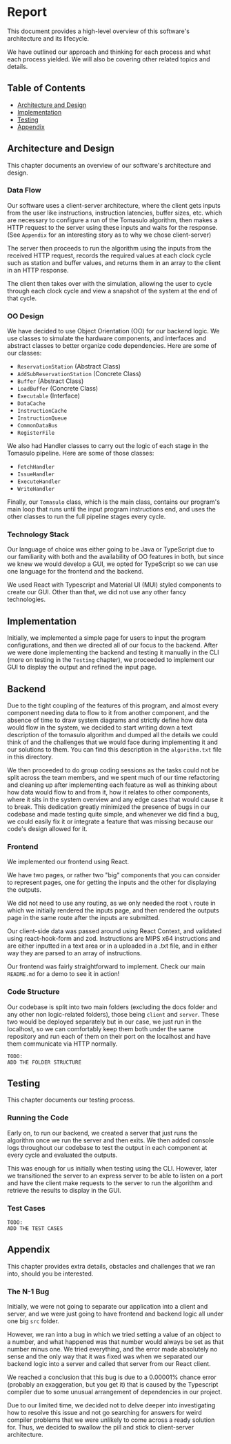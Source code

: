 # Report

This document provides a high-level overview of this software's architecture and its lifecycle.

We have outlined our approach and thinking for each process and what each process yielded. We will also be covering other related topics and details.

## Table of Contents

-   [Architecture and Design](#architecture-and-design)
-   [Implementation](#implementation)
-   [Testing](#testing)
-   [Appendix](#appendix)

## Architecture and Design

This chapter documents an overview of our software's architecture and design.

### Data Flow

Our software uses a client-server architecture, where the client gets inputs from the user like instructions, instruction latencies, buffer sizes, etc. which are necessary to configure a run of the Tomasulo algorithm, then makes a HTTP request to the server using these inputs and waits for the response. (See `Appendix` for an interesting story as to why we chose client-server)

The server then proceeds to run the algorithm using the inputs from the received HTTP request, records the required values at each clock cycle such as station and buffer values, and returns them in an array to the client in an HTTP response.

The client then takes over with the simulation, allowing the user to cycle through each clock cycle and view a snapshot of the system at the end of that cycle.

### OO Design

We have decided to use Object Orientation (OO) for our backend logic. We use classes to simulate the hardware components, and interfaces and abstract classes to better organize code dependencies. Here are some of our classes:

-   `ReservationStation` (Abstract Class)
-   `AddSubReservationStation` (Concrete Class)
-   `Buffer` (Abstract Class)
-   `LoadBuffer` (Concrete Class)
-   `Executable` (Interface)
-   `DataCache`
-   `InstructionCache`
-   `InstructionQueue`
-   `CommonDataBus`
-   `RegisterFile`

We also had Handler classes to carry out the logic of each stage in the Tomasulo pipeline. Here are some of those classes:

-   `FetchHandler`
-   `IssueHandler`
-   `ExecuteHandler`
-   `WriteHandler`

Finally, our `Tomasulo` class, which is the main class, contains our program's main loop that runs until the input program instructions end, and uses the other classes to run the full pipeline stages every cycle.

### Technology Stack

Our language of choice was either going to be Java or TypeScript due to our familiarity with both and the availability of OO features in both, but since we knew we would develop a GUI, we opted for TypeScript so we can use one language for the frontend and the backend.

We used React with Typescript and Material UI (MUI) styled components to create our GUI. Other than that, we did not use any other fancy technologies.

## Implementation

Initially, we implemented a simple page for users to input the program configurations, and then we directed all of our focus to the backend. After we were done implementing the backend and testing it manually in the CLI (more on testing in the `Testing` chapter), we proceeded to implement our GUI to display the output and refined the input page.

## Backend

Due to the tight coupling of the features of this program, and almost every component needing data to flow to it from another component, and the absence of time to draw system diagrams and strictly define how data would flow in the system, we decided to start writing down a text description of the tomasulo algorithm and dumped all the details we could think of and the challenges that we would face during implementing it and our solutions to them. You can find this description in the `algorithm.txt` file in this directory.

We then proceeded to do group coding sessions as the tasks could not be split across the team members, and we spent much of our time refactoring and cleaning up after implementing each feature as well as thinking about how data would flow to and from it, how it relates to other components, where it sits in the system overview and any edge cases that would cause it to break. This dedication greatly minimized the presence of bugs in our codebase and made testing quite simple, and whenever we did find a bug, we could easily fix it or integrate a feature that was missing because our code's design allowed for it.

### Frontend

We implemented our frontend using React.

We have two pages, or rather two "big" components that you can consider to represent pages, one for getting the inputs and the other for displaying the outputs.

We did not need to use any routing, as we only needed the root `\` route in which we initially rendered the inputs page, and then rendered the outputs page in the same route after the inputs are submitted.

Our client-side data was passed around using React Context, and validated using react-hook-form and zod. Instructions are MIPS x64 instructions and are either inputted in a text area or in a uploaded in a .txt file, and in either way they are parsed to an array of instructions.

Our frontend was fairly straightforward to implement. Check our main `README.md` for a demo to see it in action!

### Code Structure

Our codebase is split into two main folders (excluding the docs folder and any other non logic-related folders), those being `client` and `server`. These two would be deployed separately but in our case, we just run in the localhost, so we can comfortably keep them both under the same repository and run each of them on their port on the localhost and have them communicate via HTTP normally.

```
TODO:
ADD THE FOLDER STRUCTURE
```

## Testing

This chapter documents our testing process.

### Running the Code

Early on, to run our backend, we created a server that just runs the algorithm once we run the server and then exits. We then added console logs throughout our codebase to test the output in each component at every cycle and evaluated the outputs.

This was enough for us initially when testing using the CLI. However, later we transitioned the server to an express server to be able to listen on a port and have the client make requests to the server to run the algorithm and retrieve the results to display in the GUI.

### Test Cases

```
TODO:
ADD THE TEST CASES
```

## Appendix

This chapter provides extra details, obstacles and challenges that we ran into, should you be interested.

### The N-1 Bug

Initially, we were not going to separate our application into a client and server, and we were just going to have frontend and backend logic all under one big `src` folder.

However, we ran into a bug in which we tried setting a value of an object to a number, and what happened was that number would always be set as that number minus one. We tried everything, and the error made absolutely no sense and the only way that it was fixed was when we separated our backend logic into a server and called that server from our React client.

We reached a conclusion that this bug is due to a 0.00001% chance error (probably an exaggeration, but you get it) that is caused by the Typescript compiler due to some unusual arrangement of dependencies in our project.

Due to our limited time, we decided not to delve deeper into investigating how to resolve this issue and not go searching for answers for weird compiler problems that we were unlikely to come across a ready solution for. Thus, we decided to swallow the pill and stick to client-server architecture.
